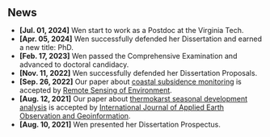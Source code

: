 <h1 id="news"></h1>

<h2 style="margin: 60px 0px 10px;">News</h2>

<ul>
<li><strong>[Jul. 01, 2024]</strong> Wen start to work as a Postdoc at the Virginia Tech. </li>
<li><strong>[Apr. 05, 2024]</strong> Wen successfully defended her Dissertation and earned a new title: PhD. </li>
<li><strong>[Feb. 17, 2023]</strong> Wen passed the Comprehensive Examination and advanced to doctoral candidacy. </li>
<li><strong>[Nov. 11, 2022]</strong> Wen successfully defended her Dissertation Proposals. </li>
<li><strong>[Sep. 26, 2022]</strong> Our paper about <a href="https://www.sciencedirect.com/science/article/pii/S0034425722004035">coastal subsidence monitoring</a> is accepted by <a href="https://www.sciencedirect.com/journal/remote-sensing-of-environment">Remote Sensing of Environment</a>.</li>
<li><strong>[Aug. 12, 2021]</strong> Our paper about <a href="https://www.sciencedirect.com/science/article/pii/S0303243421002087">thermokarst seasonal development analysis</a> is accepted by <a href="https://www.sciencedirect.com/journal/international-journal-of-applied-earth-observation-and-geoinformation">International Journal of Applied Earth Observation and Geoinformation</a>.</li>
<li><strong>[Aug. 10, 2021]</strong> Wen presented her Dissertation Prospectus. </li>

<!-- <li> <a href="javascript:toggle_vis('newsmore')">Show more</a> </li>
<div id="newsmore" style="display:none"> 
  <li><strong>[Dec. 2022]</strong> <a href="https://www.bmvc2023.org">BMVC 2023</a> will be held in Aberdeen, UK, and I will serve as the website chair.</li>
  <li><strong>[Mar. 2019]</strong> Our paper about <a href="https://openaccess.thecvf.com/content_CVPR_2019/papers/Sun_Meta-Transfer_Learning_for_Few-Shot_Learning_CVPR_2019_paper.pdf">few-shot learning</a> is accepted to <a href="http://cvpr2019.thecvf.com/">CVPR 2019</a>.</li>
</div> -->

</ul>
